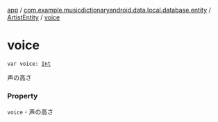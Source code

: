 [app](../../index.md) / [com.example.musicdictionaryandroid.data.local.database.entity](../index.md) / [ArtistEntity](index.md) / [voice](./voice.md)

# voice

`var voice: `[`Int`](https://kotlinlang.org/api/latest/jvm/stdlib/kotlin/-int/index.html)

声の高さ

### Property

`voice` - 声の高さ